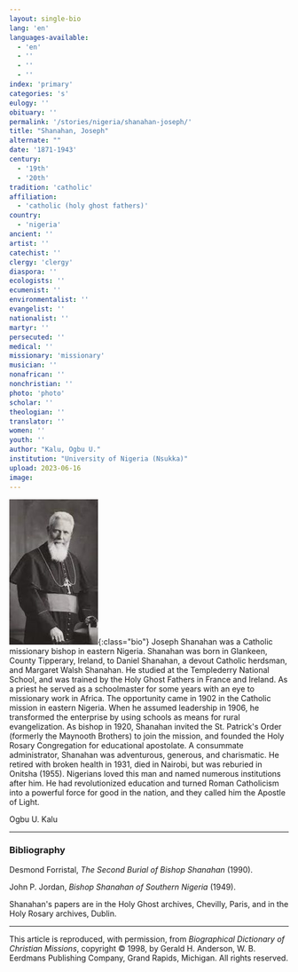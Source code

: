 ```yaml
---
layout: single-bio
lang: 'en'
languages-available:
  - 'en'
  - ''
  - ''
  - ''
index: 'primary'
categories: 's'
eulogy: ''
obituary: ''
permalink: '/stories/nigeria/shanahan-joseph/'
title: "Shanahan, Joseph"
alternate: ""
date: '1871-1943'
century:
  - '19th'
  - '20th'
tradition: 'catholic'
affiliation:
  - 'catholic (holy ghost fathers)'
country:
  - 'nigeria'
ancient: ''
artist: ''
catechist: ''
clergy: 'clergy'
diaspora: ''
ecologists: ''
ecumenist: ''
environmentalist: ''
evangelist: ''
nationalist: ''
martyr: ''
persecuted: ''
medical: ''
missionary: 'missionary'
musician: ''
nonafrican: ''
nonchristian: ''
photo: 'photo'
scholar: ''
theologian: ''
translator: ''
women: ''
youth: ''
author: "Kalu, Ogbu U."
institution: "University of Nigeria (Nsukka)"
upload: 2023-06-16
image:
---
```


![Joseph Shanahan](/images/bio-pics/nigeria/shanahan-joseph/shanahan-joseph.jpg){:class="bio"}
Joseph Shanahan was a Catholic missionary bishop in eastern Nigeria. Shanahan was born in Glankeen, County Tipperary, Ireland, to Daniel Shanahan, a devout Catholic herdsman, and Margaret Walsh Shanahan. He studied at the Templederry National School, and was trained by the Holy Ghost Fathers in France and Ireland. As a priest he served as a schoolmaster for some years with an eye to missionary work in Africa. The opportunity came in 1902 in the Catholic mission in eastern Nigeria. When he assumed leadership in 1906, he transformed the enterprise by using schools as means for rural evangelization. As bishop in 1920, Shanahan invited the St. Patrick's Order (formerly the Maynooth Brothers) to join the mission, and founded the Holy Rosary Congregation for educational apostolate. A consummate administrator, Shanahan was adventurous, generous, and charismatic. He retired with broken health in 1931, died in Nairobi, but was reburied in Onitsha (1955). Nigerians loved this man and named numerous institutions after him. He had revolutionized education and turned Roman Catholicism into a powerful force for good in the nation, and they called him the Apostle of Light.

Ogbu U. Kalu

---
### Bibliography
Desmond Forristal, *The Second Burial of Bishop Shanahan* (1990).

John P. Jordan, *Bishop Shanahan of Southern Nigeria* (1949).

Shanahan's papers are in the Holy Ghost archives, Chevilly, Paris, and in the Holy Rosary archives, Dublin.

---

This article is reproduced, with permission, from *Biographical Dictionary of Christian Missions*, copyright © 1998, by Gerald H. Anderson, W. B. Eerdmans Publishing Company, Grand Rapids, Michigan. All rights reserved.
